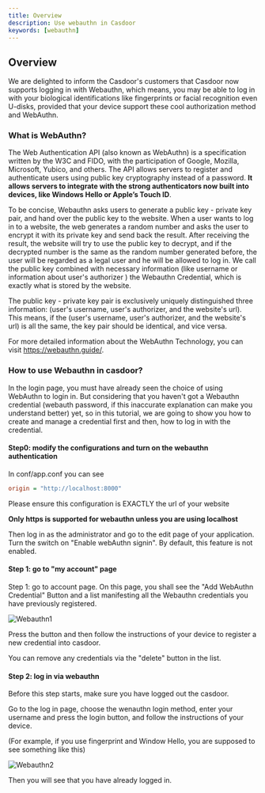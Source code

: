 ```yaml
---
title: Overview
description: Use webauthn in Casdoor
keywords: [webauthn]
---
```


## Overview
We are delighted to inform the Casdoor's customers that Casdoor now supports logging in with Webauthn, which means, you may be able to log in with your biological identifications like fingerprints or facial recognition even U-disks, provided that your device support these cool authorization method and WebAuthn.

### What is WebAuthn?

The Web Authentication API (also known as WebAuthn) is a specification written by the W3C and FIDO, with the participation of Google, Mozilla, Microsoft, Yubico, and others. The API allows servers to register and authenticate users using public key cryptography instead of a password. **It allows servers to integrate with the strong authenticators now built into devices, like Windows Hello or Apple’s Touch ID**. 

To be concise, Webauthn asks users to generate a public key - private key pair, and hand over the public key to the website. When a user wants to log in to a website, the web generates a random number and asks the user to encrypt it with its private key and send back the result. After receiving the result, the website will try to use the public key to decrypt, and if the decrypted number is the same as the random number generated before, the user will be regarded as a legal user and he will be allowed to log in. We call the public key combined with necessary information (like username or information about user's authorizer ) the Webauthn Credential, which is exactly what is stored by the website.

The public key - private key pair is exclusively uniquely distinguished three information: (user's username, user's authorizer, and the website's url). This means, if the (user's username, user's authorizer, and the website's url) is all the same, the key pair should be identical, and vice versa.

For more detailed information about the WebAuthn Technology, you can visit <https://webauthn.guide/>.

### How to use Webauthn in casdoor?

In the login page, you must have already seen the choice of using WebAuthn to login in. But considering that you haven't got a Webauthn credential (webauth password, if this inaccurate explanation can make you understand better) yet, so in this tutorial, we are going to show you how to create and manage a credential first and then, how to log in with the credential.

#### Step0: modify the configurations and turn on the webauthn authentication
In conf/app.conf you can see
```ini
origin = "http://localhost:8000"
```
Please ensure this configuration is EXACTLY the url of your website

**Only https is supported for webauthn unless you are using localhost**

Then log in as the administrator and go to the edit page of your application. Turn the switch on "Enable webAuthn signin". By default, this feature is not enabled.

#### Step 1: go to "my account" page

Step 1: go to account page. On this page, you shall see the "Add WebAuthn Credential" Button and a list manifesting all the Webauthn credentials you have previously registered.

![Webauthn1](/img/webauthn/webauthn.png)

Press the button and then follow the instructions of your device to register a new credential into casdoor.

You can remove any credentials via the "delete" button in the list.

#### Step 2: log in via webauthn 
Before this step starts, make sure you have logged out the casdoor.

Go to the log in page, choose the wenauthn login method, enter your username and press the login button, and follow the instructions of your device.

(For example, if you use fingerprint and Window Hello, you are supposed to see something like this)

![Webauthn2](/img/webauthn/login_webauthn.png)

Then you will see that you have already logged in.

